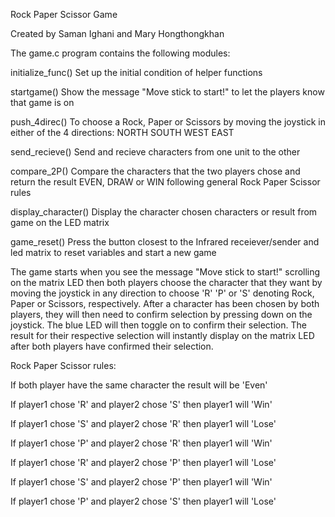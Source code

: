 Rock Paper Scissor Game

Created by Saman Ighani and Mary Hongthongkhan


The game.c program contains the following modules:


initialize_func() Set up the initial condition of helper functions

startgame()       Show the message "Move stick to start!" to let the players know that game is on

push_4direc()     To choose a Rock, Paper or Scissors by moving the joystick in either of the 4 directions: NORTH SOUTH WEST EAST

send_recieve()    Send and recieve characters from one unit to the other

compare_2P()      Compare the characters that the two players chose and return the result EVEN, DRAW or WIN following general Rock Paper Scissor rules

display_character() Display the character chosen characters or result from game on the LED matrix

game_reset()        Press the button closest to the Infrared receiever/sender and led matrix to reset variables and start a new game



The game starts when you see the message "Move stick to start!" scrolling on the matrix LED then both players choose the character that they want by moving the joystick in any direction to choose 'R' 'P' or 'S' denoting Rock, Paper or Scissors, respectively. 
After a character has been chosen by both players, they will then need to confirm selection by pressing down on the joystick. The blue LED will then toggle on to confirm their selection. 
The result for their respective selection will instantly display on the matrix LED after both players have confirmed their selection.



Rock Paper Scissor rules:

If both player have the same character the result will be 'Even'

If player1 chose 'R' and player2 chose 'S' then player1 will 'Win'

If player1 chose 'S' and player2 chose 'R' then player1 will 'Lose'

If player1 chose 'P' and player2 chose 'R' then player1 will 'Win'

If player1 chose 'R' and player2 chose 'P' then player1 will 'Lose'

If player1 chose 'S' and player2 chose 'P' then player1 will 'Win'

If player1 chose 'P' and player2 chose 'S' then player1 will 'Lose'

